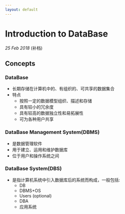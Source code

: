 ```yaml
---
layout: default
---
```


# Introduction to DataBase

_25 Feb 2018_ (补档)

## Concepts

### DataBase

* 长期存储在计算机中的、有组织的、可共享的数据集合
* 特点
  * 按照一定的数据模型组织、描述和存储
  * 具有较小的冗余度
  * 具有较高的数据独立性和易拓展性
  * 可为各种用户共享

### DataBase Management System(DBMS)

* 是数据管理软件
* 用于建立、运用和维护数据库
* 位于用户和操作系统之间

### DataBase System(DBS)

* 是指计算机系统中引入数据库后的系统而构成，一般包括:
  * DB
  * DBMS+OS
  * Users (optional)
  * DBA
  * 应用系统

